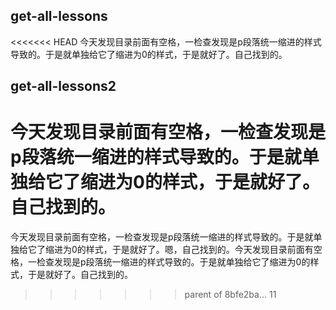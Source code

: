 ## get-all-lessons
<<<<<<< HEAD
今天发现目录前面有空格，一检查发现是p段落统一缩进的样式导致的。于是就单独给它了缩进为0的样式，于是就好了。自己找到的。
## get-all-lessons2
今天发现目录前面有空格，一检查发现是p段落统一缩进的样式导致的。于是就单独给它了缩进为0的样式，于是就好了。自己找到的。
=======
今天发现目录前面有空格，一检查发现是p段落统一缩进的样式导致的。于是就单独给它了缩进为0的样式，于是就好了。嗯，自己找到的。今天发现目录前面有空格，一检查发现是p段落统一缩进的样式导致的。于是就单独给它了缩进为0的样式，于是就好了。自己找到的。
>>>>>>> parent of 8bfe2ba... 11
